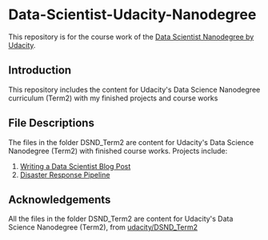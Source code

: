 # Data-Scientist-Udacity-Nanodegree
This repository is for the course work of the [Data Scientist Nanodegree by Udacity](https://www.udacity.com/course/data-scientist-nanodegree--nd025).

## Introduction
This repository includes the content for Udacity's Data Science Nanodegree curriculum (Term2) with my finished projects and course works

## File Descriptions
The files in the folder DSND_Term2 are content for Udacity's Data Science Nanodegree (Term2) with finished course works.
Projects include:
1. [Writing a Data Scientist Blog Post](https://github.com/chziha/Data-Scientist-Udacity-Nanodegree/tree/master/Writing-a-Data-Scientist-Blog-Post)
2. [Disaster Response Pipeline](https://github.com/chziha/Data-Scientist-Udacity-Nanodegree/tree/master/Disaster-Response-Pipelines)

## Acknowledgements
All the files in the folder DSND_Term2 are content for Udacity's Data Science Nanodegree (Term2), from [udacity/DSND_Term2](https://github.com/udacity/DSND_Term2)
